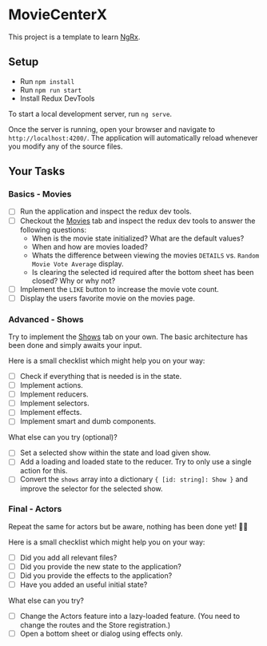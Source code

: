 # MovieCenterX

This project is a template to learn [NgRx](https://ngrx.io/).

## Setup

- Run `npm install`
- Run `npm run start`
- Install Redux DevTools

To start a local development server, run `ng serve`.

Once the server is running, open your browser and navigate to `http://localhost:4200/`. The application will automatically reload whenever you modify any of the source files.

## Your Tasks

### Basics - Movies

- [ ] Run the application and inspect the redux dev tools.
- [ ] Checkout the [Movies](http://localhost:4200/movies) tab and inspect the redux dev tools to answer the following questions:
  - When is the movie state initialized? What are the default values?
  - When and how are movies loaded?
  - Whats the difference between viewing the movies `DETAILS` vs. `Random Movie Vote Average` display.
  - Is clearing the selected id required after the bottom sheet has been closed? Why or why not?
- [ ] Implement the `LIKE` button to increase the movie vote count.
- [ ] Display the users favorite movie on the movies page.

### Advanced - Shows

Try to implement the [Shows](http://localhost:4200/shows) tab on your own. The basic architecture has been done and simply awaits your input.

Here is a small checklist which might help you on your way:

- [ ] Check if everything that is needed is in the state.
- [ ] Implement actions.
- [ ] Implement reducers.
- [ ] Implement selectors.
- [ ] Implement effects.
- [ ] Implement smart and dumb components.

What else can you try (optional)?

- [ ] Set a selected show within the state and load given show.
- [ ] Add a loading and loaded state to the reducer. Try to only use a single action for this.
- [ ] Convert the `shows` array into a dictionary `{ [id: string]: Show }` and improve the selector for the selected show.

### Final - Actors

Repeat the same for actors but be aware, nothing has been done yet! 🤷‍♂️

Here is a small checklist which might help you on your way:

- [ ] Did you add all relevant files?
- [ ] Did you provide the new state to the application?
- [ ] Did you provide the effects to the application?
- [ ] Have you added an useful initial state?

What else can you try?

- [ ] Change the Actors feature into a lazy-loaded feature. (You need to change the routes and the Store registration.)
- [ ] Open a bottom sheet or dialog using effects only.
